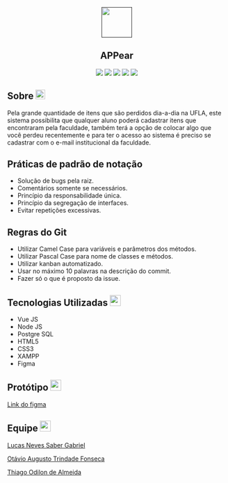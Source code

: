 <div align="center">
  <a href="">
    <img src="https://yata-apix-d0b7055d-022a-481a-84a2-53c9df557c80.s3-object.locaweb.com.br/6b2ed802cfee4a2fbfb5d3f00cddd78e.png" width="70" height="70"> 
  </a>
</div>

<h2 align="center">APPear</h2>

<p align="center" >
    <img src="https://img.shields.io/badge/vuejs-%2335495e.svg?style=for-the-badge&logo=vuedotjs&logoColor=%234FC08D">
    <img src="https://img.shields.io/badge/node.js-6DA55F?style=for-the-badge&logo=node.js&logoColor=white">
    <img src="https://img.shields.io/badge/postgres-%23316192.svg?style=for-the-badge&logo=postgresql&logoColor=white">
    <img src="https://img.shields.io/badge/html5-%23E34F26.svg?style=for-the-badge&logo=html5&logoColor=white">
    <img src="https://img.shields.io/badge/css3-%231572B6.svg?style=for-the-badge&logo=css3&logoColor=white">
</p>


## Sobre <img src="https://www.iconsdb.com/icons/preview/royal-blue/info-xxl.png"  width="22" height="22"> 
  Pela grande quantidade de itens que são perdidos dia-a-dia na UFLA, este sistema possibilita que qualquer aluno poderá cadastrar itens que encontraram pela faculdade, também terá a opção de colocar algo que você perdeu recentemente e para ter o acesso ao sistema é preciso se cadastrar com o e-mail institucional da faculdade.

## Práticas de padrão de notação
 - Solução de bugs pela raiz.
 - Comentários somente se necessários.
 - Princípio da responsabilidade única.
 - Princípio da segregação de interfaces.
 - Evitar repetições excessivas.
 
## Regras do Git
 - Utilizar Camel Case para variáveis e parâmetros dos métodos.
 - Utilizar Pascal Case para nome de classes e métodos.
 - Utilizar kanban automatizado.
 - Usar no máximo 10 palavras na descrição do commit.
 - Fazer só o que é proposto da issue.

## Tecnologias Utilizadas  <img src="https://cdn-icons-png.flaticon.com/512/5968/5968267.png"  width="25" height="25"> 
 - Vue JS 
 - Node JS
 - Postgre SQL
 - HTML5
 - CSS3
 - XAMPP
 - Figma

## Protótipo <img src="https://cdn-icons-png.flaticon.com/512/5968/5968705.png"  width="25" height="25"> 
 [Link do figma](https://www.figma.com/file/6hBFCJTB0dlsWRRdghzcxI/PROTOTIPAÇÃO?node-id=0%3A1)
 
## Equipe <img src="https://cdn-icons.flaticon.com/png/512/3541/premium/3541348.png?token=exp=1660164223~hmac=5bcd89c57d420acaed978f782c3ce628"  width="25" height="25"> 

[Lucas Neves Saber Gabriel](https://github.com/lucasnves)

[Otávio Augusto Trindade Fonseca](https://github.com/ootaviofonseca)

[Thiago Odilon de Almeida](https://github.com/teagoodilon)

